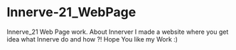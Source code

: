 # Innerve-21_WebPage
Innerve_21 Web Page work. About Innerver I made a website where you get idea what Innerve do and how ?!
Hope You like my Work :)
